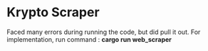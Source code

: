 # Krypto Scraper
Faced many errors during running the code, but did pull it out.
For implementation, run command : **cargo run web_scraper**
